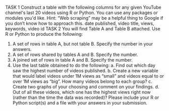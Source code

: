 TASK 1 Construct a table with the following columns for any given YouTube channel's last 20 videos using R or Python. You can use any packages or modules you'd like. Hint: “Web scraping” may be a helpful thing to Google if you don’t know how to approach this. date published, video title, views, keywords, video id TASK 2 You will find Table A and Table B attached. Use R or Python to produce the following:

1. A set of rows in table A, but not table B. Specify the number in your answers.
2. A set of rows shared by tables A and B. Specify the number.
3. A joined set of rows in table A and B. Specify the number.
4. Use the last table obtained to do the following: a. Find out which day saw the highest number of videos published. b. Create a new variable that would label videos under 1M views as “small” and videos equal to or over 1M views as “big”. How many videos belong to each group? c. Create two graphs of your choosing and comment on your findings. d. Out of all these videos, which one has the highest views right now (rather than the time the data was recorded)? Please include your R or Python script(s) and a file with your answers in your submission.
